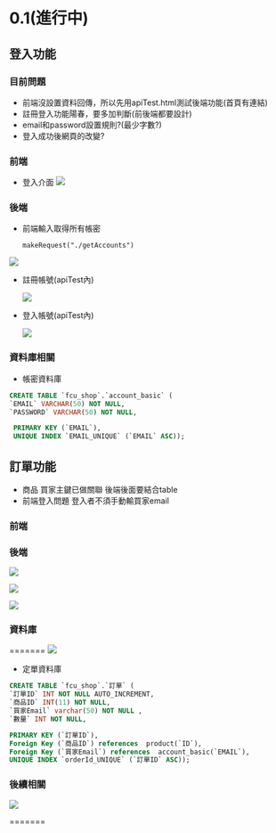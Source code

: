 # 0.1(進行中)

## 登入功能
### 目前問題
* 前端沒設置資料回傳，所以先用apiTest.html測試後端功能(首頁有連結)
* 註冊登入功能陽春，要多加判斷(前後端都要設計)
* email和password設置規則?(最少字數?)
* 登入成功後網頁的改變?


### 前端
* 登入介面
![](https://i.imgur.com/yzQsAv8.png)
### 後端

* 前端輸入取得所有帳密

      makeRequest("./getAccounts")

![](https://i.imgur.com/HHmmhCD.png)
* 註冊帳號(apiTest內)
  
  ![](https://i.imgur.com/HwNaE1D.png)
* 登入帳號(apiTest內)

  ![](https://i.imgur.com/CEssZ2l.png)
### 資料庫相關
* 帳密資料庫
 ~~~sql
 CREATE TABLE `fcu_shop`.`account_basic` (
 `EMAIL` VARCHAR(50) NOT NULL,
`PASSWORD` VARCHAR(50) NOT NULL,

  PRIMARY KEY (`EMAIL`),
  UNIQUE INDEX `EMAIL_UNIQUE` (`EMAIL` ASC));
 ~~~
## 訂單功能
* 商品 買家主鍵已做關聯 後端後面要結合table
* 前端登入問題 登入者不須手動輸買家email
### 前端
### 後端
![](https://i.imgur.com/ZJmcO2w.png)

![](https://i.imgur.com/a0MZaxs.png)

![](https://i.imgur.com/wluQscY.png)
### 資料庫
=======
![](https://i.imgur.com/9wFdTNu.png)
* 定單資料庫
~~~sql
CREATE TABLE `fcu_shop`.`訂單` (
`訂單ID` INT NOT NULL AUTO_INCREMENT,
`商品ID` INT(11) NOT NULL,
`買家Email` varchar(50) NOT NULL ,
`數量` INT NOT NULL,

PRIMARY KEY (`訂單ID`),
Foreign Key (`商品ID`) references  product(`ID`),
Foreign Key (`買家Email`) references  account_basic(`EMAIL`),
UNIQUE INDEX `orderId_UNIQUE` (`訂單ID` ASC));
~~~
### 後續相關

![](https://i.imgur.com/988Pqi8.png)

=======
